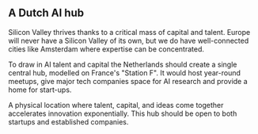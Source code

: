 ## **A Dutch AI hub**

Silicon Valley thrives thanks to a critical mass of capital and talent. Europe will never have a Silicon Valley of its own, but we do have well-connected cities like Amsterdam where expertise can be concentrated.

To draw in AI talent and capital the Netherlands should create a single central hub, modelled on France's "Station F". It would host year-round meetups, give major tech companies space for AI research and provide a home for start-ups.

A physical location where talent, capital, and ideas come together accelerates innovation exponentially. This hub should be open to both startups and established companies.
